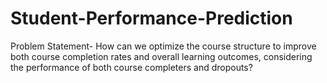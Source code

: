 # Student-Performance-Prediction
Problem Statement- How can we optimize the course structure to improve both course completion rates and overall learning outcomes, considering the performance of both course completers and dropouts?
